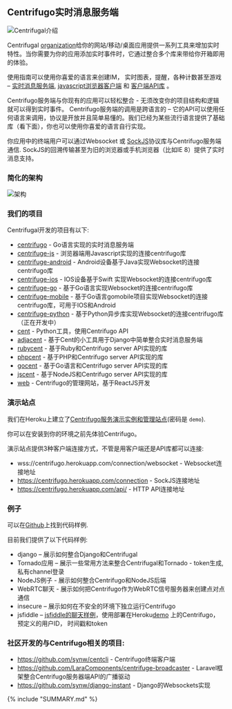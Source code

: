## Centrifugo实时消息服务端

![Centrifugal介绍](https://raw.githubusercontent.com/centrifugal/documentation/master/assets/images/intro.png)

Centrifugal [organization](https://github.com/centrifugal)给你的网站/移动/桌面应用提供一系列工具来增加实时特性。当你需要为你的应用添加实时事件时，它通过整合多个库来带给你开箱即用的体验。

使用指南可以使用你喜爱的语言来创建IM， 实时图表，提醒，各种计数甚至游戏 – [实时消息服务端](server/README.md), [javascript浏览器客户端](client/README.md) 和 [客户端API库](libraries/README.md) 。

Centrifugo服务端与你现有的应用可以轻松整合 - 无须改变你的项目结构和逻辑就可以得到实时事件。 Centrifugo服务端的调用是跨语言的 – 它的API可以使用任何语言来调用，协议是开放并且简单易懂的。我们已经为某些流行语言提供了基础库（看下面），你也可以使用你喜爱的语言自行实现。

你应用中的终端用户可以通过Websocket 或 [SockJS](https://github.com/sockjs/sockjs-client)协议库与Centrifugo服务端通信. SockJS的回溯传输甚至为旧的浏览器或手机浏览器（比如IE 8）提供了实时消息支持。

### 简化的架构

![架构](https://raw.githubusercontent.com/centrifugal/documentation/master/assets/images/scheme.png)

### 我们的项目

Centrifugal开发的项目有以下:

* [centrifugo](https://github.com/centrifugal/centrifugo) - Go语言实现的实时消息服务端
* [centrifuge-js](https://github.com/centrifugal/centrifuge-js) - 浏览器端用Javascript实现的连接centrifugo库
* [centrifuge-android](https://github.com/centrifugal/centrifuge-android) - Android设备基于Java实现Websocket的连接centrifugo库
* [centrifuge-ios](https://github.com/centrifugal/centrifuge-ios) - IOS设备基于Swift 实现Websocket的连接centrifugo库
* [centrifuge-go](https://github.com/centrifugal/centrifuge-go) - 基于Go语言实现Websocket的连接centrifugo库
* [centrifuge-mobile](https://github.com/centrifugal/centrifuge-go) - 基于Go语言gomobile项目实现Websocket的连接centrifugo库，可用于IOS和Android
* [centrifuge-python](https://github.com/centrifugal/centrifuge-go) - 基于Python异步库实现Websocket的连接centrifugo库（正在开发中）
* [cent](https://github.com/centrifugal/cent) - Python工具，使用Centrifugo API
* [adjacent](https://github.com/centrifugal/adjacent) - 基于Cent的小工具用于Django中简单整合实时消息服务端
* [rubycent](https://github.com/centrifugal/rubycent) - 基于Ruby和Centrifugo server API实现的库
* [phpcent](https://github.com/centrifugal/phpcent) - 基于PHP和Centrifugo server API实现的库
* [gocent](https://github.com/centrifugal/gocent) - 基于Go语言和Centrifugo server API实现的库
* [jscent](https://github.com/centrifugal/jscent) - 基于NodeJS和Centrifugo server API实现的库
* [web](https://github.com/centrifugal/web) - Centrifugo的管理网站，基于ReactJS开发

### 演示站点

我们在Heroku上建立了[Centrifugo服务演示实例和管理站点](https://centrifugo.herokuapp.com)(密码是 `demo`).

你可以在安装到你的环境之前先体验Centrifugo。

演示站点提供3种客户端连接方式，不管是用客户端还是API库都可以连接:

* wss://centrifugo.herokuapp.com/connection/websocket - Websocket连接地址
* https://centrifugo.herokuapp.com/connection - SockJS连接地址
* https://centrifugo.herokuapp.com/api/ - HTTP API连接地址

### 例子

可以在[Github](https://github.com/centrifugal/examples)上找到代码样例.

目前我们提供了以下代码样例:

* django – 展示如何整合Django和Centrifugal
* Tornado应用 – 展示一些常用方法来整合Centrifugal和Tornado - token生成, 私有channel登录
* NodeJS例子 - 展示如何整合Centrifugo和NodeJS后端
* WebRTC聊天 - 展示如何把Centrifugo作为WebRTC信号服务器来创建点对点通信
* insecure – 展示如何在不安全的环境下独立运行Centrifugo
* jsfiddle – [jsfiddle的聊天样例](http://jsfiddle.net/FZambia/yG7Uw/)，使用部署在Heroku[demo](https://centrifugo.herokuapp.com) 上的Centrifugo，预定义的用户ID， 时间戳和token 

### 社区开发的与Centrifugo相关的项目:

* https://github.com/synw/centcli - Centrifugo终端客户端
* https://github.com/LaraComponents/centrifuge-broadcaster - Laravel框架整合Centrifugo服务器端API的广播驱动
* https://github.com/synw/django-instant - Django的Websockets实现 

{% include "SUMMARY.md" %}
